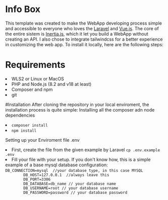# Info Box
This template was created to make the WebApp developing process simple and accessible to everyone who loves the [Laravel]([url](https://laravel.com/)) and [Vue.js]([url](https://vuejs.org/)). 
The core of the entire sistem is [Inertia.js]([url](https://inertiajs.com/)), which it let you build a WebApp without creating an API. I also chose to integrate tailwindcss for a better experience in customizing the web app. To install it locally, here are the following steps:

# Requirements
<li>WLS2 or Linux or MacOS</li>
<li>PHP and Node.js (8.2 and v18 at least)</li>
<li>Composer and npm</li>
<li>git</li>

#Installation
After cloning the repository in your local enviroment, the installation process is quite simple:
Installing all the composer adn node dependencies
<li><code>composer install</code></li>
<li><code>npm install</code></li>

Setting up your Enviroment file .env
<li>First, create the file from the given example by Laravel <code>cp .env.example .env</code></li>
<li>
    Fill your file with your setup. If you don't know how, this is a simple example of a base mysql database configuration:
    <br />
    <code>DB_CONNECTION=mysql  //your database type, in this case MYSQL
        DB_HOST=127.0.0.1  //always leave this
        DB_PORT=3306
        DB_DATABASE=db_name // your database name
        DB_USERNAME=root // your database username
        DB_PASSWORD=password // your database password</code>
</li>
